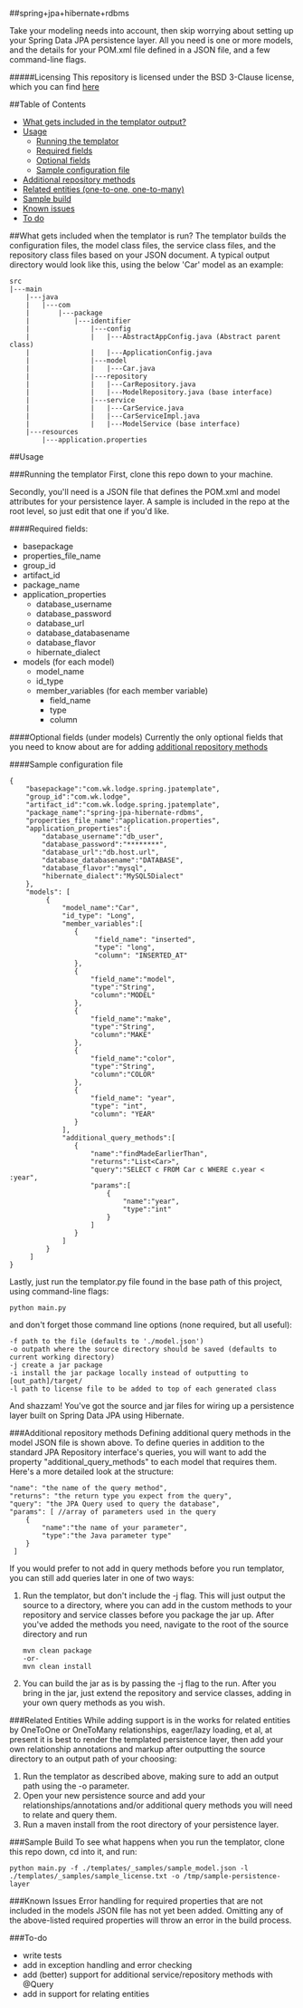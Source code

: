 ##spring+jpa+hibernate+rdbms

Take your modeling needs into account, then skip worrying about setting up your Spring Data JPA persistence layer. All you need is one or more models, and the details for your POM.xml file defined in a JSON file, and a few command-line flags.

#####Licensing
This repository is licensed under the BSD 3-Clause license, which you can find [here](LICENSE)

##Table of Contents

- [What gets included in the templator output?](#what-gets-included-when-the-templator-is-run)
- [Usage](#usage)
    - [Running the templator](#running-the-templator)
    - [Required fields](#required-fields)
    - [Optional fields](#optional-fields)
    - [Sample configuration file](#sample-configuration-file)
- [Additional repository methods](#additional-repository-methods)
- [Related entities (one-to-one, one-to-many)](#related-entities)
- [Sample build](#sample-build)
- [Known issues](#known-issues)
- [To do](#to-do)



##What gets included when the templator is run?
The templator builds the configuration files, the model class files, the service class files, and the repository class files based on your JSON document. A typical output directory would look like this, using the below 'Car' model as an example:

	src
	|---main
		|---java
		|	|---com
		|		|---package
		|			|---identifier
		|				|---config
		|				|   |---AbstractAppConfig.java (Abstract parent class)
		|				|   |---ApplicationConfig.java
		|				|---model
		|				|   |---Car.java
		|				|---repository
		|				|   |---CarRepository.java
		|				|   |---ModelRepository.java (base interface)
		|				|---service
		|				|   |---CarService.java
		|				|   |---CarServiceImpl.java
		|				|   |---ModelService (base interface)
		|---resources
			|---application.properties
							

##Usage
 
###Running the templator
First, clone this repo down to your machine.

Secondly, you'll need is a JSON file that defines the POM.xml and model attributes for your persistence layer. A sample is included in the repo at the root level, so just edit that one if you'd like.

####Required fields:
 - basepackage
 - properties_file_name
 - group_id
 - artifact_id
 - package_name
 - application_properties
 	- database_username
 	- database_password
 	- database_url
 	- database_databasename
 	- database_flavor
 	- hibernate_dialect
 - models
 	(for each model)
 	- model_name
 	- id_type
 	- member_variables
 		(for each member variable)
 		- field_name
 		- type
 		- column
 
####Optional fields (under models)
Currently the only optional fields that you need to know about are for adding [additional repository methods](#additional-repository-methods)
		
####Sample configuration file 		

    {
        "basepackage":"com.wk.lodge.spring.jpatemplate",
        "group_id":"com.wk.lodge",
        "artifact_id":"com.wk.lodge.spring.jpatemplate",
        "package_name":"spring-jpa-hibernate-rdbms",
        "properties_file_name":"application.properties",
        "application_properties":{
        	"database_username":"db_user",
        	"database_password":"********",
        	"database_url":"db.host.url",
        	"database_databasename":"DATABASE",
        	"database_flavor":"mysql",
        	"hibernate_dialect":"MySQL5Dialect"
    	},
        "models": [
             {
                 "model_name":"Car",
                 "id_type": "Long",
                 "member_variables":[
                    {
                         "field_name": "inserted",
                         "type": "long",
                         "column": "INSERTED_AT"
                    },
                    {
                        "field_name":"model",
                        "type":"String",
                        "column":"MODEL"
                    },
                    {
                        "field_name":"make",
                        "type":"String",
                        "column":"MAKE"
                    },
                    {
                        "field_name":"color",
                        "type":"String",
                        "column":"COLOR"
                    },
                    {
                        "field_name": "year",
                        "type": "int",
                        "column": "YEAR"
                    }
                 ],
                 "additional_query_methods":[
                    {
                        "name":"findMadeEarlierThan",
                        "returns":"List<Car>",
                        "query":"SELECT c FROM Car c WHERE c.year < :year",
                        "params":[
                            {
                                "name":"year",
                                "type":"int"
                            }
                        ]
                    }
                 ]
             }
         ]
    }

Lastly, just run the templator.py file found in the base path of this project, using command-line flags:
    
    python main.py

and don't forget those command line options (none required, but all useful):

    -f path to the file (defaults to './model.json')
    -o outpath where the source directory should be saved (defaults to current working directory)
    -j create a jar package
    -i install the jar package locally instead of outputting to [out_path]/target/
    -l path to license file to be added to top of each generated class


And shazzam! You've got the source and jar files for wiring up a persistence layer built on Spring Data JPA using Hibernate.

###Additional repository methods
Defining additional query methods in the model JSON file is shown above. To define queries in addition to the standard JPA Repository interface's queries, you will want to add the property "additional_query_methods" to each model that requires them. Here's a more detailed look at the structure:

	"name": "the name of the query method",
	"returns": "the return type you expect from the query",
	"query": "the JPA Query used to query the database",
	"params": [ //array of parameters used in the query
		{
			"name":"the name of your parameter",
			"type":"the Java parameter type"
		}
	 ]

If you would prefer to not add in query methods before you run templator, you can still add queries later in one of two ways:

1. Run the templator, but don't include the -j flag. This will just output the source to a directory, where you can add in the custom methods to your repository and service classes before you package the jar up. After you've added the methods you need, navigate to the root of the source directory and run 

	```
    mvn clean package 
    -or-
    mvn clean install
	```

2. You can build the jar as is by passing the -j flag to the run. After you bring in the jar, just extend the repository and service classes, adding in your own query methods as you wish.

###Related Entities
While adding support is in the works for related entities by OneToOne or OneToMany relationships, eager/lazy loading, et al, at present it is best to render the templated persistence layer, then add your own relationship annotations and markup after outputting the source directory to an output path of your choosing:

1. Run the templator as described above, making sure to add an output path using the -o parameter.
2. Open your new persistence source and add your relationships/annotations and/or additional query methods you will need to relate and query them.
3. Run a maven install from the root directory of your persistence layer.


###Sample Build
To see what happens when you run the templator, clone this repo down, cd into it, and run:

    python main.py -f ./templates/_samples/sample_model.json -l ./templates/_samples/sample_license.txt -o /tmp/sample-persistence-layer

###Known Issues
Error handling for required properties that are not included in the models JSON file has not yet been added. Omitting any of the above-listed required properties will throw an error in the build process.

###To-do
 - write tests
 - add in exception handling and error checking
 - add (better) support for additional service/repository methods with @Query
 - add in support for relating entities


